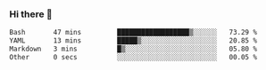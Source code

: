 ### Hi there 👋

<!--
**urzz/urzz** is a ✨ _special_ ✨ repository because its `README.md` (this file) appears on your GitHub profile.

Here are some ideas to get you started:

- 🔭 I’m currently working on ...
- 🌱 I’m currently learning ...
- 👯 I’m looking to collaborate on ...
- 🤔 I’m looking for help with ...
- 💬 Ask me about ...
- 📫 How to reach me: ...
- 😄 Pronouns: ...
- ⚡ Fun fact: ...
-->

<!--START_SECTION:waka-->

```txt
Bash       47 mins         ██████████████████▒░░░░░░   73.29 %
YAML       13 mins         █████▒░░░░░░░░░░░░░░░░░░░   20.85 %
Markdown   3 mins          █▒░░░░░░░░░░░░░░░░░░░░░░░   05.80 %
Other      0 secs          ░░░░░░░░░░░░░░░░░░░░░░░░░   00.05 %
```

<!--END_SECTION:waka-->
